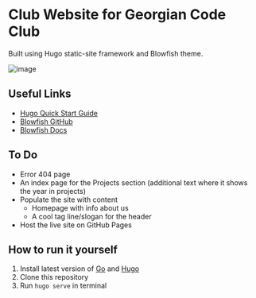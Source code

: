 # Club Website for Georgian Code Club

Built using Hugo static-site framework and Blowfish theme.

![image](https://user-images.githubusercontent.com/93152029/191831646-f74d4d45-fc7b-4697-84da-f3bbca530939.png)

## Useful Links

- [Hugo Quick Start Guide](https://gohugo.io/getting-started/quick-start/)
- [Blowfish GitHub](https://github.com/nunocoracao/blowfish)
- [Blowfish Docs](https://nunocoracao.github.io/blowfish/docs/)

## To Do

- Error 404 page
- An index page for the Projects section (additional text where it shows the year in projects)
- Populate the site with content
    - Homepage with info about us
    - A cool tag line/slogan for the header
- Host the live site on GitHub Pages

## How to run it yourself

1. Install latest version of [Go](https://go.dev/dl/) and [Hugo](https://gohugo.io/getting-started/installing/)
2. Clone this repository
3. Run `hugo serve` in terminal

